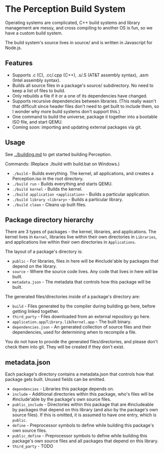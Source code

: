 # The Perception Build System

Operating systems are complicated, C++ build systems and library management are messy, and cross compiling to another OS is fun, so we have a custom build system.

The build system's source lives in source/ and is written in Javascript for Node.js.

## Features
- Supports .c (C), .cc/.cpp (C++), .s/.S (AT&T assembly syntax), .asm (Intel assembly syntax).
- Builds all source files in a package's source/ subdirectory. No need to keep a list of files to build.
- Only rebuilds a file if it or a one of its dependencies have changed.
- Supports recursive dependencies between libraries. (This really wasn't that difficult since header files don't need to get built to include them, so I wonder why more build systems don't support this.)
- One command to build the universe, package it together into a bootable ISO file, and start QEMU.
- Coming soon: importing and updating external packages via git.

## Usage
See [../building.md](../building.md) to get started building Perception.

Commands: (Replace ./build with build.bat on Windows.)

- `./build` - Builds everything. The kernel, all applications, and creates a Perception.iso in the root directory.
- `./build run` - Builds everything and starts QEMU.
- `./build kernel` - Builds the kernel.
- `./build application <application>` - Builds a particular application.
- `./build library <library>` - Builds a particular library.
- `./build clean` - Cleans up built files.

## Package directory hierarchy
There are 3 types of packages - the kernel, libraries, and applications. The kernel lives in `Kernel`, libraries live within their own directories in `Libraries`, and applications live within their own directories in `Applications`.

The layout of a package's directory is:

- `public` - For libraries, files in here will be #include'able by packages that depend on the library.
- `source` - Where the source code lives. Any code that lives in here will be built.
- `metadata.json` - The metadata that controls how this package will be built.

The generated files/directories inside of a package's directory are:

- `build` - Files generated by the compiler during building go here, before getting linked together.
- `third_party` - Files downloaded from an external repository go here.
- `application.app`/`library.lib`/`kernel.app` - The built binary.
- `dependencies.json` - An generated collection of source files and their dependencies, used for determining when to recompile a file.

You do not have to provide the generated files/directories, and please don't check them into git. They will be created if they don't exist.

## metadata.json
Each package's directory contains a metadata.json that controls how that package gets built. Unused fields can be emitted.

- `dependencies` - Libraries this package depends on.
- `include` - Additional directories within this package, who's files will be #include'able by the package's own source files.
- `public_include` - Directories within this package that are #includeable by packages that depend on this library (and also by the package's own source files). If this is omitted, it is assumed to have one entry, which is `public`.
- `define` - Preprocessor symbols to define while building this package's own source files.
- `public_define` - Preprocessor symbols to define while building this package's own source files and all packages that depend on this library.
- `third_party` - TODO